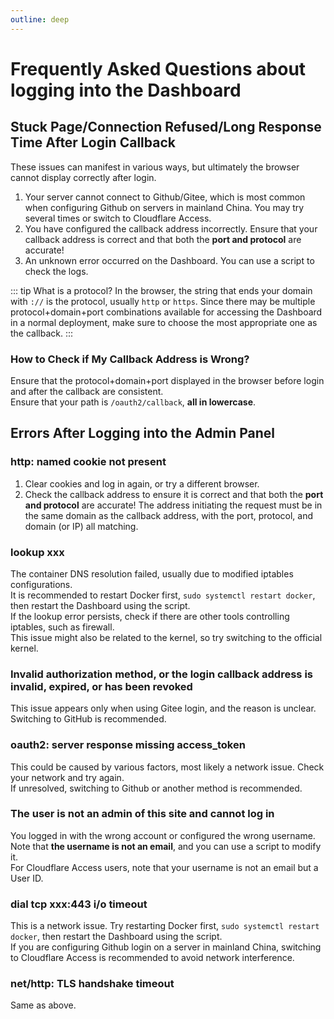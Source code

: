 ```yaml
---
outline: deep
---
```


# Frequently Asked Questions about logging into the Dashboard

## Stuck Page/Connection Refused/Long Response Time After Login Callback

These issues can manifest in various ways, but ultimately the browser cannot display correctly after login.

1. Your server cannot connect to Github/Gitee, which is most common when configuring Github on servers in mainland China. You may try several times or switch to Cloudflare Access.
2. You have configured the callback address incorrectly. Ensure that your callback address is correct and that both the **port and protocol** are accurate!
3. An unknown error occurred on the Dashboard. You can use a script to check the logs.

::: tip
What is a protocol?
In the browser, the string that ends your domain with `://` is the protocol, usually `http` or `https`. Since there may be multiple protocol+domain+port combinations available for accessing the Dashboard in a normal deployment, make sure to choose the most appropriate one as the callback.
:::   

### How to Check if My Callback Address is Wrong?

Ensure that the protocol+domain+port displayed in the browser before login and after the callback are consistent.  
Ensure that your path is `/oauth2/callback`, **all in lowercase**.

## Errors After Logging into the Admin Panel

### http: named cookie not present

1. Clear cookies and log in again, or try a different browser.
2. Check the callback address to ensure it is correct and that both the **port and protocol** are accurate! The address initiating the request must be in the same domain as the callback address, with the port, protocol, and domain (or IP) all matching.

### lookup xxx

The container DNS resolution failed, usually due to modified iptables configurations.  
It is recommended to restart Docker first, `sudo systemctl restart docker`, then restart the Dashboard using the script.  
If the lookup error persists, check if there are other tools controlling iptables, such as firewall.  
This issue might also be related to the kernel, so try switching to the official kernel.

### Invalid authorization method, or the login callback address is invalid, expired, or has been revoked

This issue appears only when using Gitee login, and the reason is unclear. Switching to GitHub is recommended.

### oauth2: server response missing access_token

This could be caused by various factors, most likely a network issue. Check your network and try again.  
If unresolved, switching to Github or another method is recommended.

### The user is not an admin of this site and cannot log in

You logged in with the wrong account or configured the wrong username. Note that **the username is not an email**, and you can use a script to modify it.  
For Cloudflare Access users, note that your username is not an email but a User ID.

### dial tcp xxx:443 i/o timeout

This is a network issue. Try restarting Docker first, `sudo systemctl restart docker`, then restart the Dashboard using the script.  
If you are configuring Github login on a server in mainland China, switching to Cloudflare Access is recommended to avoid network interference.

### net/http: TLS handshake timeout

Same as above.